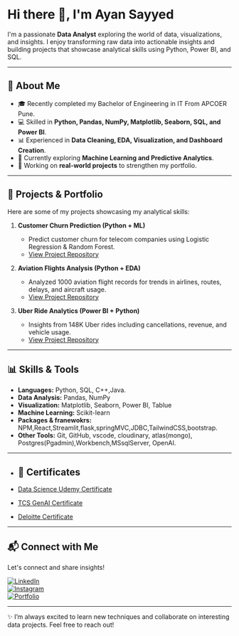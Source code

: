 # Hi there 👋, I'm Ayan Sayyed

I'm a passionate **Data Analyst** exploring the world of data, visualizations, and insights. I enjoy transforming raw data into actionable insights and building projects that showcase analytical skills using Python, Power BI, and SQL.  

---

## 🔭 About Me
- 🎓 Recently completed my Bachelor of Engineering in IT From APCOER Pune.
- 💻 Skilled in **Python, Pandas, NumPy, Matplotlib, Seaborn, SQL, and Power BI**.
- 📊 Experienced in **Data Cleaning, EDA, Visualization, and Dashboard Creation**.
- 🌱 Currently exploring **Machine Learning and Predictive Analytics**.
- 📝 Working on **real-world projects** to strengthen my portfolio.

---

## 📂 Projects & Portfolio
Here are some of my projects showcasing my analytical skills:

1. **Customer Churn Prediction (Python + ML)**
   - Predict customer churn for telecom companies using Logistic Regression & Random Forest.
   - [View Project Repository](https://github.com/Rehaxl/churn)

2. **Aviation Flights Analysis (Python + EDA)**
   - Analyzed 1000 aviation flight records for trends in airlines, routes, delays, and aircraft usage.
   - [View Project Repository](https://github.com/Rehaxl/Aviation_Analysis_API)

3. **Uber Ride Analytics (Power BI + Python)**
   - Insights from 148K Uber rides including cancellations, revenue, and vehicle usage.
   - [View Project Repository](https://github.com/Rehaxl/Uber-Analysis-Power-BI)

---

## 📊 Skills & Tools
- **Languages:** Python, SQL, C++,Java.
- **Data Analysis:** Pandas, NumPy
- **Visualization:** Matplotlib, Seaborn, Power BI, Tablue
- **Machine Learning:** Scikit-learn
- **Packages & franewokrs:** NPM,React,Streamlit,flask,springMVC,JDBC,TailwindCSS,bootstrap.
- **Other Tools:** Git, GitHub, vscode, cloudinary, atlas(mongo), Postgres(Pgadmin),Workbench,MSsqlServer, OpenAI.

---

- ## 📜 Certificates
  
- [Data Science Udemy Certificate](./Data%20Scince%20Udemy%20certificate%20-%201.pdf)
- [TCS GenAI Certificate](./Ayan%20Sayyed%20TCS%20GenAI%20Certificate%20-%201.pdf)
- [Deloitte Certificate](./Ayan%20Sayyed%20Delloite%20Certificate%20-1.pdf)


---


## 📬 Connect with Me
Let's connect and share insights!  

[![LinkedIn](https://img.shields.io/badge/-LinkedIn-blue?style=flat&logo=linkedin)](https://www.linkedin.com/in/ayan-sayyed-875190220/)  
[![Instagram](https://img.shields.io/badge/-Instagram-E4405F?style=flat&logo=instagram)](https://www.instagram.com/sayadism/)  
[![Portfolio](https://img.shields.io/badge/-Projects-gray?style=flat&logo=github)](https://github.com/Rehaxl)

---

✨ I’m always excited to learn new techniques and collaborate on interesting data projects. Feel free to reach out!
